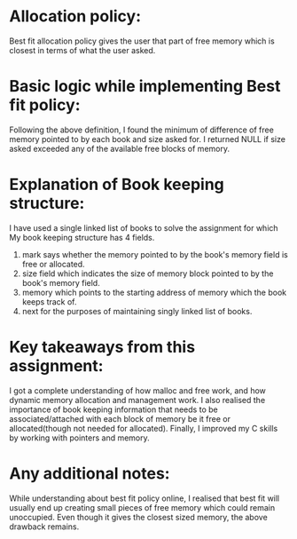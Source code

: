 # Allocation policy:
Best fit allocation policy gives the user that part of free memory which is closest in terms of what the
user asked.

# Basic logic while implementing Best fit policy:
Following the above definition, I found the minimum of difference of free memory pointed to by each book and size asked for. I returned NULL if size asked exceeded any of the available free blocks of memory.

# Explanation of Book keeping structure:
I have used a single linked list of books to solve the assignment for which
My book keeping structure has 4 fields.
1. mark says whether the memory pointed to by the book's memory field is free or allocated.
2. size field which indicates the size of memory block pointed to by the book's memory field.
3. memory which points to the starting address of memory which the book keeps track of.
4. next for the purposes of maintaining singly linked list of books.

# Key takeaways from this assignment:
I got a complete understanding of how malloc and free work, and how dynamic memory allocation and management work. I also realised the importance of book keeping information that needs to be associated/attached with each block of memory be it free or allocated(though not needed for allocated). Finally, I improved my C skills by working with pointers and 
memory.

# Any additional notes:
While understanding about best fit policy online, I realised that best fit will usually end up creating small pieces of free memory which could remain unoccupied. Even though it gives the closest sized memory, the above 
drawback remains.
